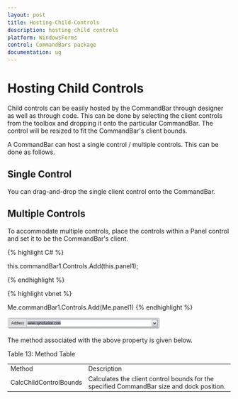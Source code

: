 ```yaml
---
layout: post
title: Hosting-Child-Controls
description: hosting child controls
platform: WindowsForms
control: CommandBars package
documentation: ug
---
```


# Hosting Child Controls

Child controls can be easily hosted by the CommandBar through designer as well as through code. This can be done by selecting the client controls from the toolbox and dropping it onto the particular CommandBar. The control will be resized to fit the CommandBar's client bounds. 

A CommandBar can host a single control / multiple controls. This can be done as follows.

## Single Control

You can drag-and-drop the single client control onto the CommandBar.

## Multiple Controls

To accommodate multiple controls, place the controls within a Panel control and set it to be the CommandBar's client.




{% highlight C# %}


this.commandBar1.Controls.Add(this.panel1);

{% endhighlight %}



{% highlight vbnet %}

Me.commandBar1.Controls.Add(Me.panel1)
{% endhighlight %}


 ![](Hosting-Child-Controls_images/Hosting-Child-Controls_img1.jpeg) 



The method associated with the above property is given below.

Table 13: Method Table

<table>
<tr>
<td>
Method</td><td>
Description</td></tr>
<tr>
<td>
CalcChildControlBounds</td><td>
Calculates the client control bounds for the specified CommandBar size and dock position.</td></tr>
</table>


